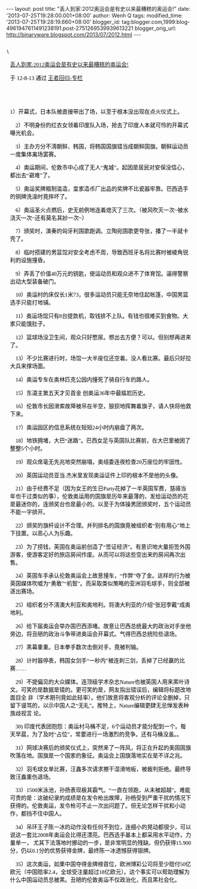 --- layout: post title: "丢人到家:2012奥运会是有史以来最糟糕的奥运会!"
date: '2013-07-25T19:28:00.001+08:00' author: Wenh Q tags:
modified\_time: '2013-07-25T19:28:19.660+08:00' blogger\_id:
tag:blogger.com,1999:blog-4961947611491238191.post-2751269539939613221
blogger\_orig\_url: http://binaryware.blogspot.com/2013/07/2012.html ---
<div
style="color: black; direction: ltr; font-family: &quot;Arial&quot;; font-size: 11pt; margin-bottom: 0; margin-left: 1.5pt; margin-right: 1.5pt; margin-top: 0; padding-bottom: 0; padding-left: 0; padding-right: 0; padding-top: 0.8pt;">

\

</div>

<div
style="color: black; direction: ltr; font-family: &quot;Arial&quot;; font-size: 11pt; margin-bottom: 0; margin-left: 7.5pt; margin-right: 7.5pt; margin-top: 0; padding: 0;">

<span
style="color: #0000ee; font-family: &quot;Verdana&quot;; text-decoration: underline;">[丢人到家:2012奥运会是有史以来最糟糕的奥运会!](http://blog.china.com/u/060604/863/201208/10013973.html)</span>

</div>

<div
style="color: black; direction: ltr; font-family: &quot;Arial&quot;; font-size: 11pt; margin-bottom: 0; margin-left: 7.5pt; margin-right: 7.5pt; margin-top: 0; padding-bottom: 8pt; padding-left: 0; padding-right: 0; padding-top: 0;">

<span style="font-family: &quot;Verdana&quot;;">于 12-8-13 通过
</span><span
style="color: #0000ee; font-family: &quot;Verdana&quot;; text-decoration: underline;">[王者回归-专栏](http://blog.china.com/u/060604/863/)</span>

</div>

<div
style="color: black; direction: ltr; font-family: &quot;Arial&quot;; font-size: 11pt; height: 11pt; margin-bottom: 0; margin-left: 7.5pt; margin-right: 7.5pt; margin-top: 0; padding: 0;">

<span
style="color: #000066; font-family: &quot;Verdana&quot;; font-weight: bold; text-decoration: underline;">[](http://yqbaoliao.com/portal.php)</span>

</div>

<div
style="color: black; direction: ltr; font-family: &quot;Arial&quot;; font-size: 11pt; margin-bottom: 0; margin-left: 7.5pt; margin-right: 7.5pt; margin-top: 0; padding: 0;">

<span
style="font-family: &quot;Verdana&quot;;">1）开幕式，日本队被直接带出了场，以至于根本没出现在点火仪式上。</span>

</div>

<div
style="color: black; direction: ltr; font-family: &quot;Arial&quot;; font-size: 11pt; margin-bottom: 0; margin-left: 7.5pt; margin-right: 7.5pt; margin-top: 0; padding: 0;">

<span style="font-family: &quot;Verdana&quot;;">   
2）不明身份的红衣女领着印度队入场，抢去了印度人本就可怜的开幕式曝光机会。</span>

</div>

<div
style="color: black; direction: ltr; font-family: &quot;Arial&quot;; font-size: 11pt; margin-bottom: 0; margin-left: 7.5pt; margin-right: 7.5pt; margin-top: 0; padding: 0;">

<span style="font-family: &quot;Verdana&quot;;">   
3）主办方分不清朝鲜、韩国，将韩国国旗错当成朝鲜国旗。朝鲜运动员一度集体离场罢赛。</span>

</div>

<div
style="color: black; direction: ltr; font-family: &quot;Arial&quot;; font-size: 11pt; margin-bottom: 0; margin-left: 7.5pt; margin-right: 7.5pt; margin-top: 0; padding: 0;">

<span style="font-family: &quot;Verdana&quot;;">   
4）奥运期间，伦敦市中心成了无人“鬼城”。起因是居民对安保没信心，都出去“避难”了。</span>

</div>

<div
style="color: black; direction: ltr; font-family: &quot;Arial&quot;; font-size: 11pt; margin-bottom: 0; margin-left: 7.5pt; margin-right: 7.5pt; margin-top: 0; padding: 0;">

<span style="font-family: &quot;Verdana&quot;;">   
5）奥运奖牌粗制滥造，皇家造币厂出品的奖牌不比瓷器牢靠。巴西选手的铜牌洗澡时竟摔坏了。</span>

</div>

<div
style="color: black; direction: ltr; font-family: &quot;Arial&quot;; font-size: 11pt; margin-bottom: 0; margin-left: 7.5pt; margin-right: 7.5pt; margin-top: 0; padding: 0;">

<span style="font-family: &quot;Verdana&quot;;">   
6）奥运圣火点燃后，史无前例地连着熄灭了三次。（被风吹灭一次\~被水浇灭一次\~还有莫名其妙一次\~）</span>

</div>

<div
style="color: black; direction: ltr; font-family: &quot;Arial&quot;; font-size: 11pt; margin-bottom: 0; margin-left: 7.5pt; margin-right: 7.5pt; margin-top: 0; padding: 0;">

<span style="font-family: &quot;Verdana&quot;;">   
7）颁奖时，演奏的匈牙利国歌跑调。立陶宛国歌更夸张，播了一半就卡壳了。</span>

</div>

<div
style="color: black; direction: ltr; font-family: &quot;Arial&quot;; font-size: 11pt; margin-bottom: 0; margin-left: 7.5pt; margin-right: 7.5pt; margin-top: 0; padding: 0;">

<span style="font-family: &quot;Verdana&quot;;">   
8）临时搭建的男篮馆对安全考虑不周，导致西班牙名将比赛时被棱角锐利的设施撞昏。</span>

</div>

<div
style="color: black; direction: ltr; font-family: &quot;Arial&quot;; font-size: 11pt; margin-bottom: 0; margin-left: 7.5pt; margin-right: 7.5pt; margin-top: 0; padding: 0;">

<span style="font-family: &quot;Verdana&quot;;">   
9）弄丢了价值40万元的钥匙，使运动员和观众进不了体育馆。逼得警察出动大型装备破门。</span>

</div>

<div
style="color: black; direction: ltr; font-family: &quot;Arial&quot;; font-size: 11pt; margin-bottom: 0; margin-left: 7.5pt; margin-right: 7.5pt; margin-top: 0; padding: 0;">

<span style="font-family: &quot;Verdana&quot;;">   
10）奥运村的床仅长1米73，很多运动员只能无奈地住起帐篷，中国男篮选手只能打地铺。</span>

</div>

<div
style="color: black; direction: ltr; font-family: &quot;Arial&quot;; font-size: 11pt; margin-bottom: 0; margin-left: 7.5pt; margin-right: 7.5pt; margin-top: 0; padding: 0;">

<span style="font-family: &quot;Verdana&quot;;">   
11）奥运场馆只有8台提款机，取钱排不上队。有钱也很难买到食物。大家只能饿肚子。</span>

</div>

<div
style="color: black; direction: ltr; font-family: &quot;Arial&quot;; font-size: 11pt; margin-bottom: 0; margin-left: 7.5pt; margin-right: 7.5pt; margin-top: 0; padding: 0;">

<span style="font-family: &quot;Verdana&quot;;">   
12）篮球场没卫生间，观众只好憋尿。想出去方便？可以。但别想再进来了。</span>

</div>

<div
style="color: black; direction: ltr; font-family: &quot;Arial&quot;; font-size: 11pt; margin-bottom: 0; margin-left: 7.5pt; margin-right: 7.5pt; margin-top: 0; padding: 0;">

<span style="font-family: &quot;Verdana&quot;;">   
13）不少比赛进行时，场馆一大半座位还空着。没人看比赛。最后只好拉大兵来撑场面。</span>

</div>

<div
style="color: black; direction: ltr; font-family: &quot;Arial&quot;; font-size: 11pt; margin-bottom: 0; margin-left: 7.5pt; margin-right: 7.5pt; margin-top: 0; padding: 0;">

<span style="font-family: &quot;Verdana&quot;;">   
14）奥运专车在奥林匹克公园内撞死了骑自行车的路人。</span>

</div>

<div
style="color: black; direction: ltr; font-family: &quot;Arial&quot;; font-size: 11pt; margin-bottom: 0; margin-left: 7.5pt; margin-right: 7.5pt; margin-top: 0; padding: 0;">

<span style="font-family: &quot;Verdana&quot;;">   
15）东道主第五天才见首金 创奥运36年中最尴尬历史。</span>

</div>

<div
style="color: black; direction: ltr; font-family: &quot;Arial&quot;; font-size: 11pt; margin-bottom: 0; margin-left: 7.5pt; margin-right: 7.5pt; margin-top: 0; padding: 0;">

<span style="font-family: &quot;Verdana&quot;;">   
16）伦敦市长因滑索故障被吊在半空，狼狈地挥舞着旗子，请人快将他救下来。</span>

</div>

<div
style="color: black; direction: ltr; font-family: &quot;Arial&quot;; font-size: 11pt; margin-bottom: 0; margin-left: 7.5pt; margin-right: 7.5pt; margin-top: 0; padding: 0;">

<span style="font-family: &quot;Verdana&quot;;">   
17）奥运园区的信息系统在短短24小时内崩盘了两次。</span>

</div>

<div
style="color: black; direction: ltr; font-family: &quot;Arial&quot;; font-size: 11pt; margin-bottom: 0; margin-left: 7.5pt; margin-right: 7.5pt; margin-top: 0; padding: 0;">

<span style="font-family: &quot;Verdana&quot;;">   
18）地铁拥堵，大巴“迷路”。巴西女足与英国队比赛前，在大巴里被困了整整5个小时。</span>

</div>

<div
style="color: black; direction: ltr; font-family: &quot;Arial&quot;; font-size: 11pt; margin-bottom: 0; margin-left: 7.5pt; margin-right: 7.5pt; margin-top: 0; padding: 0;">

<span style="font-family: &quot;Verdana&quot;;">   
19）观众席毫无先兆地突然崩塌，奥组委连夜检查20万座位的牢固性。</span>

</div>

<div
style="color: black; direction: ltr; font-family: &quot;Arial&quot;; font-size: 11pt; margin-bottom: 0; margin-left: 7.5pt; margin-right: 7.5pt; margin-top: 0; padding: 0;">

<span style="font-family: &quot;Verdana&quot;;">   
20）英国运动员亚当.杰米里发现奥运证件上印的根本不是他的头像。</span>

</div>

<div
style="color: black; direction: ltr; font-family: &quot;Arial&quot;; font-size: 11pt; margin-bottom: 0; margin-left: 7.5pt; margin-right: 7.5pt; margin-top: 0; padding: 0;">

<span style="font-family: &quot;Verdana&quot;;">   
21）由于经费不足（因为女王的生日Party花掉了一半英国军费，慈禧当年也干过类似的事），伦敦奥运用的国旗是历年来最薄的，发给运动员的花是最迷你的，连颁奖台也是最小的。以至于为体操男团颁奖时，五个运动员不能一字排开。</span>

</div>

<div
style="color: black; direction: ltr; font-family: &quot;Arial&quot;; font-size: 11pt; margin-bottom: 0; margin-left: 7.5pt; margin-right: 7.5pt; margin-top: 0; padding: 0;">

<span style="font-family: &quot;Verdana&quot;;">   
22）颁奖的旗杆设计不合理。并列排名的国旗竟被组织者“别有用心”地上下挂置。以恶心人为乐趣。</span>

</div>

<div
style="color: black; direction: ltr; font-family: &quot;Arial&quot;; font-size: 11pt; margin-bottom: 0; margin-left: 7.5pt; margin-right: 7.5pt; margin-top: 0; padding: 0;">

<span style="font-family: &quot;Verdana&quot;;">   
23）为了捞钱，英国在奥运前创造了“签证经济”。有意识地大量拒签外国游客，使游客定好的旅店房间作废。从而可以将这些空出来的房间再次出售。</span>

</div>

<div
style="color: black; direction: ltr; font-family: &quot;Arial&quot;; font-size: 11pt; margin-bottom: 0; margin-left: 7.5pt; margin-right: 7.5pt; margin-top: 0; padding: 0;">

<span style="font-family: &quot;Verdana&quot;;">   
24）英国车手承认伦敦奥运会上故意撞车，“作弊”夺了金。这样的行为被英国媒体吹嘘为“勇敢”“机智”。而采取类似策略的亚洲羽毛球手，则全部被逐出赛场。</span>

</div>

<div
style="color: black; direction: ltr; font-family: &quot;Arial&quot;; font-size: 11pt; margin-bottom: 0; margin-left: 7.5pt; margin-right: 7.5pt; margin-top: 0; padding: 0;">

<span style="font-family: &quot;Verdana&quot;;">   
25）组织者分不清澳大利亚和奥地利。将澳大利亚的介绍“张冠李戴”成奥地利。</span>

</div>

<div
style="color: black; direction: ltr; font-family: &quot;Arial&quot;; font-size: 11pt; margin-bottom: 0; margin-left: 7.5pt; margin-right: 7.5pt; margin-top: 0; padding: 0;">

<span style="font-family: &quot;Verdana&quot;;">   
26）给下届奥运会举办国巴西添堵。故意让巴西总统最大的政治对手坐他旁边，将丑陋的政治斗争带进奥运会开幕式。气得巴西总统险些退场。</span>

</div>

<div
style="color: black; direction: ltr; font-family: &quot;Arial&quot;; font-size: 11pt; margin-bottom: 0; margin-left: 7.5pt; margin-right: 7.5pt; margin-top: 0; padding: 0;">

<span style="font-family: &quot;Verdana&quot;;">   
27）黑幕重重。日本拳手数次击倒对手，竟被判输。</span>

</div>

<div
style="color: black; direction: ltr; font-family: &quot;Arial&quot;; font-size: 11pt; margin-bottom: 0; margin-left: 7.5pt; margin-right: 7.5pt; margin-top: 0; padding: 0;">

<span style="font-family: &quot;Verdana&quot;;">   
28）计时器停表，韩国女剑手“一秒内”被连刺三剑，丢掉了已经赢的比赛……</span>

</div>

<div
style="color: black; direction: ltr; font-family: &quot;Arial&quot;; font-size: 11pt; margin-bottom: 0; margin-left: 7.5pt; margin-right: 7.5pt; margin-top: 0; padding: 0;">

<span style="font-family: &quot;Verdana&quot;;">   
29）不提偏见的大众媒体。连顶级学术杂志Nature也被英国人用来黑叶诗文。可笑的是数据是错的。更可笑的是，网友指出错误后，编辑将标题改地面目全
非（学术期刊竟如此轻率）。他们故意将客观分析的评论全删掉，只留下谩骂的，以示中国人之“无礼”。推特上，Nature编辑更肆无忌惮发表种族歧视言
论。</span>

</div>

<div
style="color: black; direction: ltr; font-family: &quot;Arial&quot;; font-size: 11pt; margin-bottom: 0; margin-left: 7.5pt; margin-right: 7.5pt; margin-top: 0; padding: 0;">

<span style="font-family: &quot;Verdana&quot;;">    30)
印度代表团抱怨：奥运村马桶不足，6个运动员才能分配到一个。每天早晨，为了及时“占位”，常要进行一场激烈的竞争。还有马桶没盖。。</span>

</div>

<div
style="color: black; direction: ltr; font-family: &quot;Arial&quot;; font-size: 11pt; margin-bottom: 0; margin-left: 7.5pt; margin-right: 7.5pt; margin-top: 0; padding: 0;">

<span style="font-family: &quot;Verdana&quot;;">   
31）网球决赛后的颁奖仪式上，突然来了一阵风，将正在升起的美国国旗吹落在地。国旗是一个国家的象征。奥运会上国旗落地实在是不详之兆。</span>

</div>

<div
style="color: black; direction: ltr; font-family: &quot;Arial&quot;; font-size: 11pt; margin-bottom: 0; margin-left: 7.5pt; margin-right: 7.5pt; margin-top: 0; padding: 0;">

<span style="font-family: &quot;Verdana&quot;;">   
32）羽毛球女单比赛，汪鑫多次请求擦干湿滑地板，被裁判拒绝。最终导致汪鑫重伤退场。</span>

</div>

<div
style="color: black; direction: ltr; font-family: &quot;Arial&quot;; font-size: 11pt; margin-bottom: 0; margin-left: 7.5pt; margin-right: 7.5pt; margin-top: 0; padding: 0;">

<span style="font-family: &quot;Verdana&quot;;">   
33）1500米泳池，孙扬表现极其霸气。“一直在领跑，从未被超越”。难能可贵的是：这破纪录的成绩是在发令枪出故障，孙杨受到严重干扰的情况下获得的。伦敦奥运，发令枪可不止一次出问题了。但无论怎样干扰和小动作，都挡不住中国人。</span>

</div>

<div
style="color: black; direction: ltr; font-family: &quot;Arial&quot;; font-size: 11pt; margin-bottom: 0; margin-left: 7.5pt; margin-right: 7.5pt; margin-top: 0; padding: 0;">

<span style="font-family: &quot;Verdana&quot;;">   
34）吊环王子陈一冰的动作没有任何不到位，连细小的晃动都很少，可以说这一套比2008年奥运会比得还漂亮。巴西选手基本上都采用水平动作，力量单一，
尤其下法落地时挪动的一步，是非常明显的残缺。但仍获得15.900分，仍以0.1分的优势获得金牌，最终陈一冰遗憾获得银牌。</span>

</div>

<div
style="color: black; direction: ltr; font-family: &quot;Arial&quot;; font-size: 11pt; margin-bottom: 0; margin-left: 7.5pt; margin-right: 7.5pt; margin-top: 0; padding: 0;">

<span style="font-family: &quot;Verdana&quot;;">   
35）这次奥运，如果中国夺得金牌榜首位，欧洲博彩公司将至少赔付50亿欧元（中国赔率2.4，全球受注量超过18亿欧元）。这个事实可以帮助理解为什么中国运动员总被黑。丑陋的伦敦奥运不仅政治化，而且黑社会化。</span>

</div>
